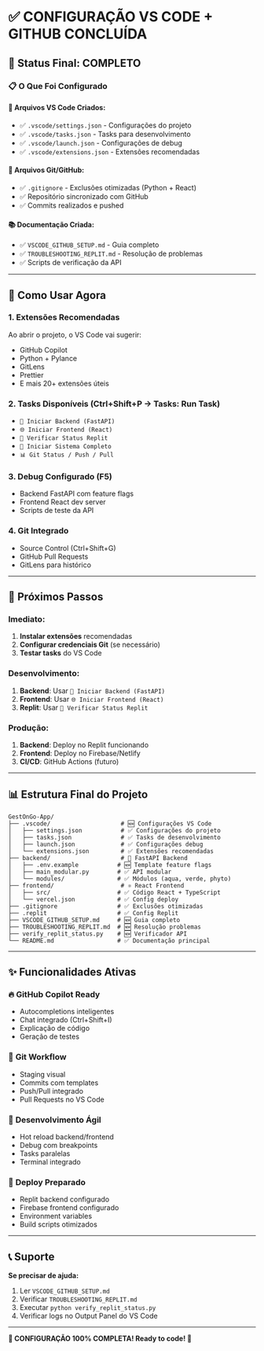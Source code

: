 # ✅ CONFIGURAÇÃO VS CODE + GITHUB CONCLUÍDA

## 🎉 Status Final: **COMPLETO**

### 📋 O Que Foi Configurado

#### 🔧 **Arquivos VS Code Criados:**
- ✅ `.vscode/settings.json` - Configurações do projeto
- ✅ `.vscode/tasks.json` - Tasks para desenvolvimento  
- ✅ `.vscode/launch.json` - Configurações de debug
- ✅ `.vscode/extensions.json` - Extensões recomendadas

#### 📁 **Arquivos Git/GitHub:**
- ✅ `.gitignore` - Exclusões otimizadas (Python + React)
- ✅ Repositório sincronizado com GitHub
- ✅ Commits realizados e pushed

#### 📚 **Documentação Criada:**
- ✅ `VSCODE_GITHUB_SETUP.md` - Guia completo
- ✅ `TROUBLESHOOTING_REPLIT.md` - Resolução de problemas
- ✅ Scripts de verificação da API

---

## 🚀 Como Usar Agora

### 1. **Extensões Recomendadas** 
Ao abrir o projeto, o VS Code vai sugerir:
- GitHub Copilot
- Python + Pylance  
- GitLens
- Prettier
- E mais 20+ extensões úteis

### 2. **Tasks Disponíveis** (Ctrl+Shift+P → Tasks: Run Task)
- `🚀 Iniciar Backend (FastAPI)`
- `🌐 Iniciar Frontend (React)`
- `🔧 Verificar Status Replit`
- `🚀 Iniciar Sistema Completo`
- `📊 Git Status / Push / Pull`

### 3. **Debug Configurado** (F5)
- Backend FastAPI com feature flags
- Frontend React dev server
- Scripts de teste da API

### 4. **Git Integrado**
- Source Control (Ctrl+Shift+G)
- GitHub Pull Requests
- GitLens para histórico

---

## 🎯 Próximos Passos

### Imediato:
1. **Instalar extensões** recomendadas
2. **Configurar credenciais Git** (se necessário)
3. **Testar tasks** do VS Code

### Desenvolvimento:
1. **Backend**: Usar `🚀 Iniciar Backend (FastAPI)`
2. **Frontend**: Usar `🌐 Iniciar Frontend (React)`
3. **Replit**: Usar `🔧 Verificar Status Replit`

### Produção:
1. **Backend**: Deploy no Replit funcionando
2. **Frontend**: Deploy no Firebase/Netlify
3. **CI/CD**: GitHub Actions (futuro)

---

## 📊 Estrutura Final do Projeto

```
GestOnGo-App/
├── .vscode/                    # 🆕 Configurações VS Code
│   ├── settings.json           # ✅ Configurações do projeto
│   ├── tasks.json              # ✅ Tasks de desenvolvimento
│   ├── launch.json             # ✅ Configurações debug
│   └── extensions.json         # ✅ Extensões recomendadas
├── backend/                    # 🐍 FastAPI Backend
│   ├── .env.example           # 🆕 Template feature flags
│   ├── main_modular.py        # ✅ API modular
│   └── modules/               # ✅ Módulos (aqua, verde, phyto)
├── frontend/                   # ⚛️ React Frontend  
│   ├── src/                   # ✅ Código React + TypeScript
│   └── vercel.json            # ✅ Config deploy
├── .gitignore                 # ✅ Exclusões otimizadas
├── .replit                    # ✅ Config Replit
├── VSCODE_GITHUB_SETUP.md     # 🆕 Guia completo
├── TROUBLESHOOTING_REPLIT.md  # 🆕 Resolução problemas
├── verify_replit_status.py    # 🆕 Verificador API
└── README.md                  # ✅ Documentação principal
```

---

## ✨ Funcionalidades Ativas

### 🔥 **GitHub Copilot Ready**
- Autocompletions inteligentes
- Chat integrado (Ctrl+Shift+I)
- Explicação de código
- Geração de testes

### 🔄 **Git Workflow**
- Staging visual
- Commits com templates
- Push/Pull integrado
- Pull Requests no VS Code

### 🚀 **Desenvolvimento Ágil**
- Hot reload backend/frontend
- Debug com breakpoints
- Tasks paralelas
- Terminal integrado

### 📱 **Deploy Preparado**
- Replit backend configurado
- Firebase frontend configurado
- Environment variables
- Build scripts otimizados

---

## 📞 Suporte

**Se precisar de ajuda:**
1. Ler `VSCODE_GITHUB_SETUP.md`
2. Verificar `TROUBLESHOOTING_REPLIT.md`
3. Executar `python verify_replit_status.py`
4. Verificar logs no Output Panel do VS Code

---

**🎉 CONFIGURAÇÃO 100% COMPLETA! Ready to code! 🚀**
